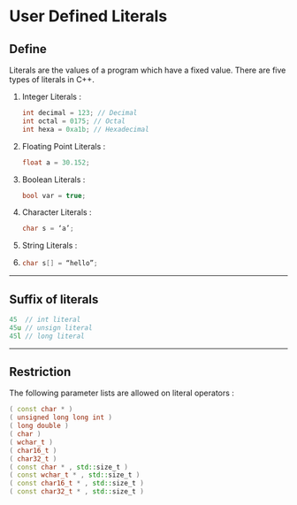 # User Defined Literals

## Define

Literals are the values of a program which have a fixed value. There are five types of literals in C++.

1. Integer Literals :

   ```C++
   int decimal = 123; // Decimal
   int octal = 0175; // Octal
   int hexa = 0xa1b; // Hexadecimal
   ```

2. Floating Point Literals :

   ```c++
   float a = 30.152;
   ```

3. Boolean Literals :

   ```C++
   bool var = true;
   ```

4. Character Literals :

   ```C++
   char s = ‘a’;
   ```

5. String Literals :

6. ```C++
   char s[] = “hello”;
   ```
------
## Suffix of literals

```C++
45  // int literal
45u // unsign literal
45l // long literal
```
------
## Restriction
The following parameter lists are allowed on literal operators :
```C++
( const char * )
( unsigned long long int )	
( long double )	
( char )
( wchar_t )	
( char16_t )	
( char32_t )	
( const char * , std::size_t )	
( const wchar_t * , std::size_t )	
( const char16_t * , std::size_t )		
( const char32_t * , std::size_t )	
```
